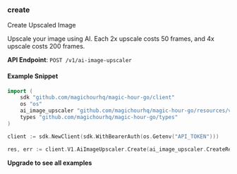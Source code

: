 
### create <a name="create"></a>
Create Upscaled Image

Upscale your image using AI. Each 2x upscale costs 50 frames, and 4x upscale costs 200 frames.

**API Endpoint**: `POST /v1/ai-image-upscaler`

#### Example Snippet

```go
import (
	sdk "github.com/magichourhq/magic-hour-go/client"
	os "os"
	ai_image_upscaler "github.com/magichourhq/magic-hour-go/resources/v1/ai_image_upscaler"
	types "github.com/magichourhq/magic-hour-go/types"
)

client := sdk.NewClient(sdk.WithBearerAuth(os.Getenv("API_TOKEN")))

res, err := client.V1.AiImageUpscaler.Create(ai_image_upscaler.CreateRequest { Assets: types.PostV1AiImageUpscalerBodyAssets { ImageFilePath: "image/id/1234.png" }, ScaleFactor: 123.45, Style: types.PostV1AiImageUpscalerBodyStyle { Enhancement: types.PostV1AiImageUpscalerBodyStyleEnhancementEnumBalanced } })
```

**Upgrade to see all examples**
